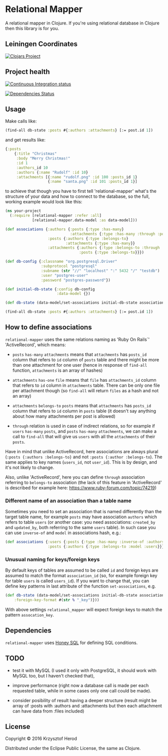 # Relational Mapper

A relational mapper in Clojure. If you're using relational database in Clojure then this library is for you.

## Leiningen Coordinates

[![Clojars Project](https://img.shields.io/clojars/v/netizer/relational-mapper.svg?style=flat-square)](http://clojars.org/netizer/relational-mapper)

## Project health

[![Continuous Integration status](http://img.shields.io/travis/netizer/relational_mapper.svg?style=flat-square)](http://travis-ci.org/netizer/relational_mapper)

[![Dependencies Status](https://jarkeeper.com/netizer/relational_mapper/status.svg)](https://jarkeeper.com/netizer/relational_mapper)

## Usage

Make calls like:
```clojure
(find-all db-state :posts #{:authors :attachments} [:= post.id 1])
```
and get results like:
```clojure
{:posts 
    {:title "Christmas"
     :body "Merry Christmas!"
     :id 1
     :authors_id 10
     :authors {:name "Rudolf" :id 10}
     :attachments [{:name "rudolf.png" :id 100 :posts_id 1}
                   {:name "santa.png" :id 101 :posts_id 1}]
```

to achieve that though you have to first tell 'relational-mapper' what's the structure of your data and how to connect to the database, so the full, working example would look like this:

```clojure
(ns your-project
  (:require [relational-mapper :refer :all]
            [relational-mapper.data-model :as data-model]))

(def associations {:authors {:posts {:type :has-many}
                             :attachments {:type :has-many :through :posts}}
                   :posts {:authors {:type :belongs-to}
                           :attachments {:type :has-many}}
                   :attachments {:authors {:type :belongs-to :through :posts}
                                 :posts {:type :belongs-to}}})

(def db-config {:classname "org.postgresql.Driver"
                :subprotocol "postgresql"
                :subname (str "//" "localhost" ":" 5432 "/" "testdb")
                :user "postgres-user"
                :password "postgres-password"})

(def initial-db-state {:config db-config
                       :data-model {})

(def db-state (data-model/set-associations initial-db-state associations {})

(find-all db-state :posts #{:authors :attachments} [:= post.id 1])
```

## How to define associations

`relational-mapper` uses the same relations naming as 'Ruby On Rails`' 'ActiveRecord', which means:

* `posts` `has-many` `attachments` means that `attachments` has `posts_id` column that refers to `id` column of `posts` table and there might be more than one  attachment for one user (hence in response of `find-all` function, `attachments` is an array of hashes)

* `attachments` `has-one` `file` means that `file` has `attachments_id` column that refers to `id` column in `attachments` table. There can be only one file per attachment though (so `find-all` will return `files` as a hash and not an array)

* `attachments` `belongs-to` `posts` means that `attachments` has `posts_id` column that refers to `id` column in `posts` table (it doesn't say anything about how many attachments per post is allowed)

* `through` relation is used in case of indirect relations, so for example if `users` `has-many` `posts`, and `posts` `has-many` `attachments`, we can make a call to `find-all` that will give us `users` with all the `attachments` of their `posts`.

Have in mind that unlike ActiveRecord, here associations are always plural (`:posts {:authors :belongs-to}` and not `:posts {:author :belongs-to`). The same applies to key names (`users_id`, not `user_id`). This is by design, and it's not likely to change.

Also, unlike 'ActiveRecord', here you can define `through` association referring to `belongs-to` association (the lack of this feature in 'ActiveRecord' is described for example here: https://www.ruby-forum.com/topic/74219)

### Different name of an association than a table name

Sometimes you need to set an association that is named differently than the target table name, for example `posts` may have association `authors` which refers to table `users` (or another case: you need associations: `created_by` and `updated_by`, both referring to the same `users` table). In such case you can use `inverse-of` and `model` in associations hash, e.g.:

```clojure
(def associations {:users {:posts {:type :has-many :inverse-of :authors}}
                   :posts {:authors {:type :belongs-to :model :users}}})
```
### Unusual naming for keys/foreign keys

By default keys of tables are assumed to be called `id` and foreign keys are assumed to match the format `association_id` (so, for example foreign key for table `users` is called `users_id`). If you want to change that, you can define key patterns in last attribute of the function `set-associations`, e.g.

```clojure
(def db-state (data-model/set-associations initial-db-state associations {
    :foreign-key-format #(str % "_key")}))
```

With above settings `relational_mapper` will expect foreign keys to match the pattern `assocation_key`.

## Dependencies

`relational-mapper` uses [Honey SQL](https://github.com/jkk/honeysql) for defining SQL conditions.

## TODO

* test it with MySQL (I used it only with PostgreSQL, it should work with MySQL too, but I haven't checked that),

* improve performance (right now a database call is made per each requested table, while in some cases only one call could be made).

* consider posibility of result having a deeper structure (result might be array of :posts with :authors and :attachments but then each attachment can have data from :files included)

## License

Copyright © 2016 Krzysztof Herod

Distributed under the Eclipse Public License, the same as Clojure.

